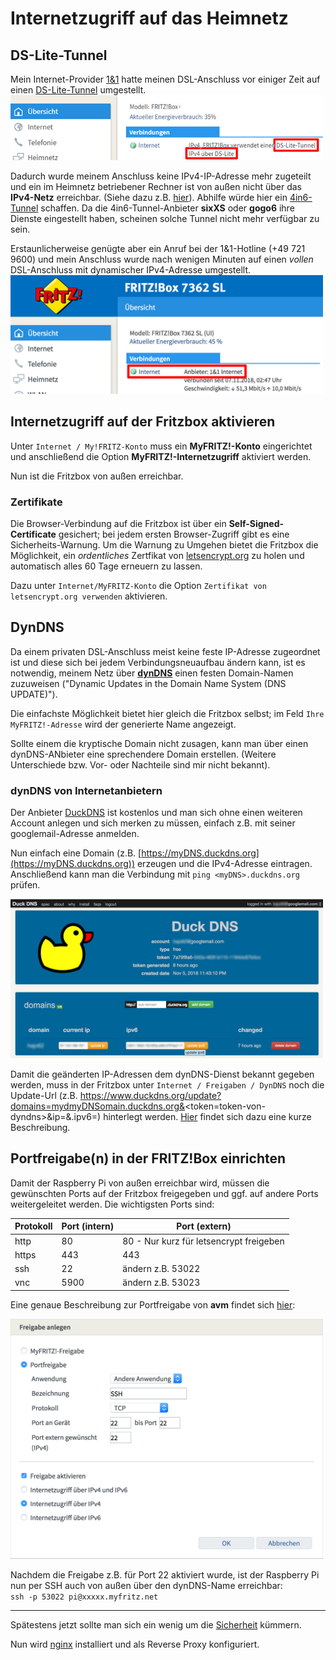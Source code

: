 # Internetzugriff auf das Heimnetz
## DS-Lite-Tunnel
Mein Internet-Provider [1&amp;1](http://www.1und1.de/) hatte meinen DSL-Anschluss vor einiger Zeit auf einen  [DS-Lite-Tunnel](https://de.wikipedia.org/wiki/IPv6#Dual-Stack_Lite_(DS-Lite)) umgestellt.  
<img src="images/FritzboxDS-Lite.jpg" width="500">

Dadurch wurde meinem Anschluss keine IPv4-IP-Adresse mehr zugeteilt und ein im Heimnetz betriebener Rechner ist von außen nicht über das **IPv4-Netz** erreichbar. (Siehe dazu z.B. [hier](https://avm.de/service/fritzbox/fritzbox-7490/wissensdatenbank/publication/show/1611_Was-ist-DS-Lite-und-wie-funktioniert-es/)). Abhilfe würde hier ein [4in6-Tunnel](https://de.wikipedia.org/wiki/4in6) schaffen. Da die 4in6-Tunnel-Anbieter **sixXS** oder **gogo6** ihre Dienste eingestellt haben, scheinen solche Tunnel nicht mehr verfügbar zu sein.  

Erstaunlicherweise genügte aber ein Anruf bei der 1&1-Hotline (+49 721 9600) und mein Anschluss wurde nach wenigen Minuten auf einen *vollen* DSL-Anschluss mit dynamischer IPv4-Adresse umgestellt.  
<img src="images/Fritzbox-Internet.jpg" width="500">

## Internetzugriff auf der Fritzbox aktivieren
Unter `Internet / My!FRITZ-Konto` muss ein **MyFRITZ!-Konto** eingerichtet und anschließend die Option **MyFRITZ!-Internetzugriff** aktiviert werden.

Nun ist die Fritzbox von außen erreichbar.

###	Zertifikate

Die Browser-Verbindung auf die Fritzbox ist über ein **Self-Signed-Certificate** gesichert; bei jedem ersten Browser-Zugriff gibt es eine Sicherheits-Warnung. Um die Warnung zu Umgehen bietet die Fritzbox die Möglichkeit, ein _ordentliches_ Zertfikat von [letsencrypt.org](https://letsencrypt.org) zu holen und automatisch alles 60 Tage erneuern zu lassen.  

Dazu unter `Internet/MyFRITZ-Konto` die Option `Zertifikat von letsencrypt.org verwenden` aktivieren.  

## DynDNS

Da einem privaten DSL-Anschluss meist keine feste IP-Adresse zugeordnet ist und diese sich bei jedem Verbindungsneuaufbau ändern kann, ist es notwendig, meinem Netz über [**dynDNS**](https://de.wikipedia.org/wiki/Dynamisches_DNS) einen festen Domain-Namen zuzuweisen (&quot;Dynamic Updates in the Domain Name System (DNS UPDATE)&quot;).  

Die einfachste Möglichkeit bietet hier gleich die Fritzbox selbst; im Feld `Ihre MyFRITZ!-Adresse` wird der generierte Name angezeigt.  

Sollte einem die kryptische Domain nicht zusagen, kann man über einen dynDNS-ANbieter eine sprechendere Domain erstellen. (Weitere Unterschiede bzw. Vor- oder Nachteile sind mir nicht bekannt).  

### dynDNS von Internetanbietern

Der Anbieter [DuckDNS](http://duckdns.org) ist kostenlos und man sich ohne einen weiteren Account anlegen und sich merken zu müssen, einfach z.B. mit seiner googlemail-Adresse anmelden.  

Nun einfach eine Domain (z.B. [https://myDNS.duckdns.org](https://myDNS.duckdns.org)) erzeugen und die IPv4-Adresse eintragen. Anschließend kann man die Verbindung mit `ping <myDNS>.duckdns.org` prüfen.  

<img src="images/duckdns.jpg" width="500">

Damit die geänderten IP-Adressen dem dynDNS-Dienst bekannt gegeben werden, muss in der Fritzbox unter `Internet / Freigaben / DynDNS`  noch die Update-Url (z.B. https://www.duckdns.org/update?domains=mydmyDNSomain.duckdns.org&<token=token-von-dyndns>&ip=<ipaddr>&.ipv6=<ip6addr>) hinterlegt werden.
[Hier](https://8300111.de/fritzbox-mit-os-6-60-dynamic-dns-mit-duck-dns-einrichten-schnell-und-kostenlos) findet sich dazu eine kurze Beschreibung.  

## Portfreigabe(n) in der FRITZ!Box einrichten

Damit der Raspberry Pi von außen erreichbar wird, müssen die gewünschten Ports auf der Fritzbox freigegeben und ggf. auf andere Ports weitergeleitet werden. Die wichtigsten Ports sind:  

| Protokoll     | Port (intern) | Port (extern) |
| ------------- | ------------- | ------------- |
| http          | 80            | 80 - Nur kurz für letsencrypt freigeben
| https         | 443           | 443
| ssh           | 22            | ändern z.B. 53022
| vnc           | 5900          | ändern z.B. 53023

Eine genaue Beschreibung zur Portfreigabe von **avm** findet sich [hier](https://avm.de/service/fritzbox/fritzbox-7390/wissensdatenbank/publication/show/893_Statische-Portfreigaben-einrichten/):  

<img src="images/ssh-portfreigabe.jpg" width="500">

Nachdem die Freigabe z.B. für Port 22 aktiviert wurde, ist der Raspberry Pi nun per SSH auch von außen über den dynDNS-Name erreichbar:  
`ssh -p 53022 pi@xxxxx.myfritz.net`

---

Spätestens jetzt sollte man sich ein wenig um die [Sicherheit](security.md) kümmern.  

Nun wird [nginx](./nginx.md) installiert und als Reverse Proxy konfiguriert.
